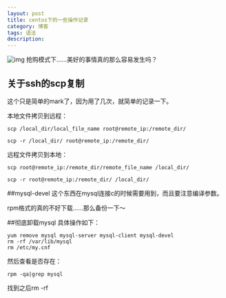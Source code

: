```yaml
---
layout: post
title: centos下的一些操作记录
category: 博客
tags: 语法
description: 
---
```

![img](http://media-cache-ec0.pinimg.com/736x/05/e9/62/05e962ac788e7893bcafdbfdbddca80a.jpg)
抢购模式下……美好的事情真的那么容易发生吗？

## 关于ssh的scp复制
这个只是简单的mark了，因为用了几次，就简单的记录一下。

本地文件拷贝到远程：

    scp /local_dir/local_file_name root@remote_ip:/remote_dir/
    
    scp -r /local_dir/ root@remote_ip:/remote_dir/ 
    
远程文件拷贝到本地：

    scp root@remote_ip:/remote_dir/remote_file_name /local_dir/
    
    scp -r root@remote_ip:/remote_dir/ /local_dir/
    
##mysql-devel
这个东西在mysql连接c的时候需要用到，而且要注意编译参数。

rpm格式的真的不好下载……那么备份一下～

##彻底卸载mysql
具体操作如下：

    yum remove mysql mysql-server mysql-client mysql-devel
    rm -rf /var/lib/mysql
    rm /etc/my.cnf
然后查看是否存在：

    rpm -qa|grep mysql
找到之后rm -rf 

